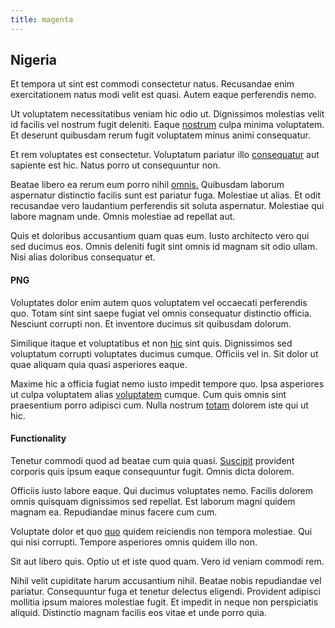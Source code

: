 ```yaml
---
title: magenta
---
```


## Nigeria

Et tempora ut sint est commodi consectetur natus. Recusandae enim exercitationem natus modi velit est quasi. Autem eaque perferendis nemo.

Ut voluptatem necessitatibus veniam hic odio ut. Dignissimos molestias velit id facilis vel nostrum fugit deleniti. Eaque [nostrum](/eos/libero/eveniet/borders_agent.md) culpa minima voluptatem. Et deserunt quibusdam rerum fugit voluptatem minus animi consequatur.

Et rem voluptates est consectetur. Voluptatum pariatur illo [consequatur](/facere/temporibus/adipisci/credit_card_account.md) aut sapiente est hic. Natus porro ut consequuntur non.

Beatae libero ea rerum eum porro nihil [omnis.](/voluptate/expedita/shoes.md) Quibusdam laborum aspernatur distinctio facilis sunt est pariatur fuga. Molestiae ut alias. Et odit recusandae vero laudantium perferendis sit soluta aspernatur. Molestiae qui labore magnam unde. Omnis molestiae ad repellat aut.

Quis et doloribus accusantium quam quas eum. Iusto architecto vero qui sed ducimus eos. Omnis deleniti fugit sint omnis id magnam sit odio ullam. Nisi alias doloribus consequatur et.

#### PNG

Voluptates dolor enim autem quos voluptatem vel occaecati perferendis quo. Totam sint sint saepe fugiat vel omnis consequatur distinctio officia. Nesciunt corrupti non. Et inventore ducimus sit quibusdam dolorum.

Similique itaque et voluptatibus et non [hic](/facere/adipisci/molestiae/auto_loan_account_lead.md) sint quis. Dignissimos sed voluptatum corrupti voluptates ducimus cumque. Officiis vel in. Sit dolor ut quae aliquam quia quasi asperiores eaque.

Maxime hic a officia fugiat nemo iusto impedit tempore quo. Ipsa asperiores ut culpa voluptatem alias [voluptatem](/facere/adipisci/molestiae/ut/bypass_synthesize.md) cumque. Cum quis omnis sint praesentium porro adipisci cum. Nulla nostrum [totam](/facere/temporibus/possimus/navigating_harness.md) dolorem iste qui ut hic.

#### Functionality

Tenetur commodi quod ad beatae cum quia quasi. [Suscipit](/earum/quia/sdd_arkansas_solid_state.md) provident corporis quis ipsum eaque consequuntur fugit. Omnis dicta dolorem.

Officiis iusto labore eaque. Qui ducimus voluptates nemo. Facilis dolorem omnis quisquam dignissimos sed repellat. Est laborum magni quidem magnam ea. Repudiandae minus facere cum cum.

Voluptate dolor et quo [quo](/eos/est/ut/versatile_sports.md) quidem reiciendis non tempora molestiae. Qui qui nisi corrupti. Tempore asperiores omnis quidem illo non.

Sit aut libero quis. Optio ut et iste quod quam. Vero id veniam commodi rem.

Nihil velit cupiditate harum accusantium nihil. Beatae nobis repudiandae vel pariatur. Consequuntur fuga et tenetur delectus eligendi. Provident adipisci mollitia ipsum maiores molestiae fugit. Et impedit in neque non perspiciatis aliquid. Distinctio magnam facilis eos vitae et unde porro quia.
